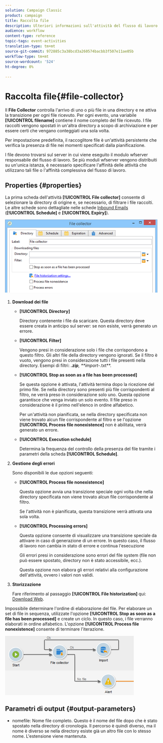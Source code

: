 ```yaml
---
solution: Campaign Classic
product: campaign
title: Raccolta file
description: Ulteriori informazioni sull'attività del flusso di lavoro del raccoglitore file
audience: workflow
content-type: reference
topic-tags: event-activities
translation-type: tm+mt
source-git-commit: 972885c3a38bcd3a260574bacbb3f507e11ae05b
workflow-type: tm+mt
source-wordcount: '524'
ht-degree: 0%

---
```



# Raccolta file{#file-collector}

Il **File Collector** controlla l&#39;arrivo di uno o più file in una directory e ne attiva la transizione per ogni file ricevuto. Per ogni evento, una variabile **[!UICONTROL filename]** contiene il nome completo del file ricevuto. I file raccolti vengono spostati in un&#39;altra directory a scopo di archiviazione e per essere certi che vengano conteggiati una sola volta.

Per impostazione predefinita, il raccoglitore file è un&#39;attività persistente che verifica la presenza di file nei momenti specificati dalla pianificazione.

I file devono trovarsi sul server in cui viene eseguito il modulo wfserver responsabile del flusso di lavoro. Se più moduli wfserver vengono distribuiti su un&#39;unica istanza, è necessario specificare l&#39;affinità delle attività che utilizzano tali file o l&#39;affinità complessiva del flusso di lavoro.

## Properties {#properties}

La prima scheda dell&#39;attività **[!UICONTROL File collector]** consente di selezionare la directory di origine e, se necessario, di filtrare i file raccolti. Le altre schede sono dettagliate nelle schede [Inbound Emails](../../workflow/using/inbound-emails.md) (**[!UICONTROL Schedule]** e **[!UICONTROL Expiry]**).

![](assets/file_collect_edit.png)

1. **Download dei file**

   * **[!UICONTROL Directory]**

      Directory contenente i file da scaricare. Questa directory deve essere creata in anticipo sul server: se non esiste, verrà generato un errore.

   * **[!UICONTROL Filter]**

      Vengono presi in considerazione solo i file che corrispondono a questo filtro. Gli altri file della directory vengono ignorati. Se il filtro è vuoto, vengono presi in considerazione tutti i file presenti nella directory. Esempi di filtri: ***.zip**, **import-*.txt**.

   * **[!UICONTROL Stop as soon as a file has been processed]**

      Se questa opzione è attivata, l&#39;attività termina dopo la ricezione del primo file. Se nella directory sono presenti più file corrispondenti al filtro, ne verrà preso in considerazione solo uno. Questa opzione garantisce che venga inviato un solo evento. Il file preso in considerazione è il primo nell&#39;elenco in ordine alfabetico.

      Per un&#39;attività non pianificata, se nella directory specificata non viene trovato alcun file corrispondente al filtro e se l&#39;opzione **[!UICONTROL Process file nonexistence]** non è abilitata, verrà generato un errore.

   * **[!UICONTROL Execution schedule]**

      Determina la frequenza del controllo della presenza del file tramite i parametri della scheda **[!UICONTROL Schedule]**.

1. **Gestione degli errori**

   Sono disponibili le due opzioni seguenti:

   * **[!UICONTROL Process file nonexistence]**

      Questa opzione avvia una transizione speciale ogni volta che nella directory specificata non viene trovato alcun file corrispondente al filtro.

      Se l&#39;attività non è pianificata, questa transizione verrà attivata una sola volta.

   * **[!UICONTROL Processing errors]**

      Questa opzione consente di visualizzare una transizione speciale da attivare in caso di generazione di un errore. In questo caso, il flusso di lavoro non cambia in stato di errore e continua l&#39;esecuzione

      Gli errori presi in considerazione sono errori del file system (file non può essere spostato, directory non è stato accessibile, ecc.).

      Questa opzione non elabora gli errori relativi alla configurazione dell&#39;attività, ovvero i valori non validi.

1. **Storizzazione**

   Fare riferimento al passaggio **[!UICONTROL File historization]** qui: [Download Web](../../workflow/using/web-download.md).

Impossibile determinare l&#39;ordine di elaborazione del file. Per elaborare un set di file in sequenza, utilizzate l&#39;opzione **[!UICONTROL Stop as soon as a file has been processed]** e create un ciclo. In questo caso, i file verranno elaborati in ordine alfabetico. L&#39;opzione **[!UICONTROL Process file nonexistence]** consente di terminare l&#39;iterazione.

![](assets/file_collect_loop.png)

## Parametri di output {#output-parameters}

* nomefile: Nome file completo. Questo è il nome del file dopo che è stato spostato nella directory di cronologia. Il percorso è quindi diverso, ma il nome è diverso se nella directory esiste già un altro file con lo stesso nome. L&#39;estensione viene mantenuta.
